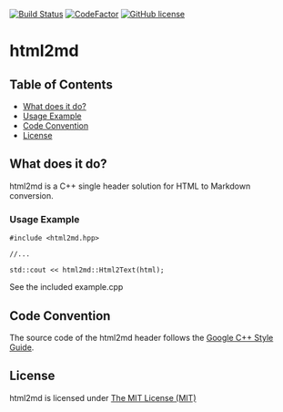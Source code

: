 [![Build Status](https://travis-ci.org/kstenschke/html2md.svg?branch=master)](https://travis-ci.org/kstenschke/html2md)
[![CodeFactor](https://www.codefactor.io/repository/github/kstenschke/html2md/badge/master)](https://www.codefactor.io/repository/github/kstenschke/html2md/overview/master)
[![GitHub license](https://img.shields.io/badge/license-mit-blue.svg)](https://raw.githubusercontent.com/kstenschke/html2md/master/LICENSE)

html2md
=======

## Table of Contents

- [What does it do?](#what-does-it-do?)
- [Usage Example](#usage-example) 
- [Code Convention](#code-convention)
- [License](#license)


## What does it do?

html2md is a C++ single header solution for HTML to Markdown conversion.  


### Usage Example

````
#include <html2md.hpp>

//...

std::cout << html2md::Html2Text(html);
````

See the included example.cpp 


Code Convention
---------------

The source code of the html2md header follows the 
[Google C++ Style Guide](https://google.github.io/styleguide/cppguide.html).  


License
-------

html2md is licensed under
[The MIT License (MIT)](https://opensource.org/licenses/MIT)
